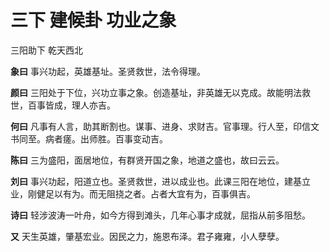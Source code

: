# 三下 建候卦 功业之象

三阳助下 乾天西北

**象曰** 事兴功起，英雄基址。圣贤救世，法令得理。

**颜曰** 三阳处于下位，兴功立事之象。创造基址，非英雄无以克成。故能明法救世，百事皆成，理人亦吉。

**何曰** 凡事有人言，助其断割也。谋事、进身、求财吉。官事理。行人至，印信文书同至。病者瘥。出师胜。百事变动吉。

**陈曰** 三为盛阳，面居地位，有群贤开国之象，地道之盛也，故曰云云。

**刘曰** 事兴功起，阳道立也。圣贤救世，进以成业也。此课三阳在地位，建基立业，刚健足以有为。而无阻挠之者。占者大宜有为，百事俱吉。

**诗曰** 轻涉波涛一叶舟，如今方得到滩头，几年心事才成就，屈指从前多阻愁。

**又** 天生英雄，肇基宏业。因民之力，施恩布泽。君子雍雍，小人孽孽。
